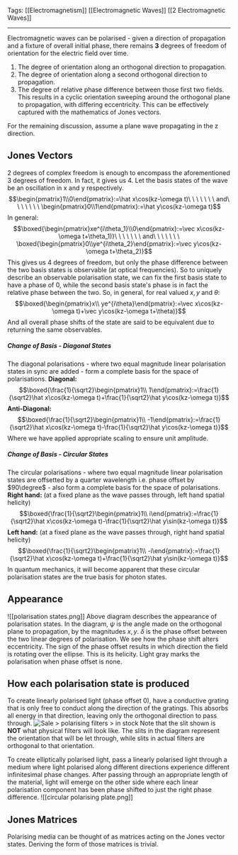 Tags: [[Electromagnetism]] [[Electromagnetic Waves]] [[2 Electromagnetic Waves]]
___
Electromagnetic waves can be polarised - given a direction of propagation and a fixture of overall initial phase, there remains **3** degrees of freedom of orientation for the electric field over time. 
1. The degree of orientation along an orthogonal direction to propagation.
2. The degree of orientation along a second orthogonal direction to propagation.
3. The degree of relative phase difference between those first two fields. This results in a cyclic orientation sweeping around the orthogonal plane to propagation, with differing eccentricity. 
This can be effectively captured with the mathematics of Jones vectors. 

For the remaining discussion, assume a plane wave propagating in the z direction. 
## Jones Vectors
2 degrees of complex freedom is enough to encompass the aforementioned 3 degrees of freedom. In fact, it gives us 4. Let the basis states of the wave be an oscillation in x and y respectively. 
$$\begin{pmatrix}1\\0\end{pmatrix}:=\hat x\cos(kz-\omega t)\ \ \ \ \ \ \ and\ \ \ \ \ \ \ \begin{pmatrix}0\\1\end{pmatrix}:=\hat y\cos(kz-\omega t)$$
In general: 
$$\boxed{\begin{pmatrix}xe^{i\theta_1}\\0\end{pmatrix}:=\vec x\cos(kz-\omega t+\theta_1)}\ \ \ \ \ \ \ and\ \ \ \ \ \ \ \boxed{\begin{pmatrix}0\\ye^{i\theta_2}\end{pmatrix}:=\vec y\cos(kz-\omega t+\theta_2)}$$
This gives us 4 degrees of freedom, but only the phase difference between the two basis states is observable (at optical frequencies). So to uniquely describe an observable polarisation state, we can fix the first basis state to have a phase of 0, while the second basis state's phase is in fact the relative phase between the two. So, in general, for real valued $x, y$ and $\theta$:
$$\boxed{\begin{pmatrix}x\\ ye^{i\theta}\end{pmatrix}:=\vec x\cos(kz-\omega t)+\vec y\cos(kz-\omega t+\theta)}$$
And all overall phase shifts of the state are said to be equivalent due to returning the same observables. 
##### Change of Basis - Diagonal States
The diagonal polarisations - where two equal magnitude linear polarisation states in sync are added - form a complete basis for the space of polarisations. 
**Diagonal:** 
$$\boxed{\frac{1}{\sqrt2}\begin{pmatrix}1\\ 1\end{pmatrix}:=\frac{1}{\sqrt2}\hat x\cos(kz-\omega t)+\frac{1}{\sqrt2}\hat y\cos(kz-\omega t)}$$
**Anti-Diagonal:** 
$$\boxed{\frac{1}{\sqrt2}\begin{pmatrix}1\\ -1\end{pmatrix}:=\frac{1}{\sqrt2}\hat x\cos(kz-\omega t)-\frac{1}{\sqrt2}\hat y\cos(kz-\omega t)}$$
Where we have applied appropriate scaling to ensure unit amplitude. 
##### Change of Basis - Circular States
The circular polarisations - where two equal magnitude linear polarisation states are offsetted by a quarter wavelength i.e. phase offset by $90\degree$ - also form a complete basis for the space of polarisations. 
**Right hand:** (at a fixed plane as the wave passes through, left hand spatial helicity)
$$\boxed{\frac{1}{\sqrt2}\begin{pmatrix}1\\ i\end{pmatrix}:=\frac{1}{\sqrt2}\hat x\cos(kz-\omega t)-\frac{1}{\sqrt2}\hat y\sin(kz-\omega t)}$$
**Left hand:** (at a fixed plane as the wave passes through, right hand spatial helicity)
$$\boxed{\frac{1}{\sqrt2}\begin{pmatrix}1\\ -i\end{pmatrix}:=\frac{1}{\sqrt2}\hat x\cos(kz-\omega t)+\frac{1}{\sqrt2}\hat y\sin(kz-\omega t)}$$
In quantum mechanics, it will become apparent that these circular polarisation states are the true basis for photon states. 
## Appearance
![[polarisation states.png]]
Above diagram describes the appearance of polarisation states. In the diagram, $\psi$ is the angle made on the orthogonal plane to propagation, by the magnitudes $x,y$. $\delta$ is the phase offset between the two linear degrees of polarisation. We see how the phase shift alters eccentricity. The sign of the phase offset results in which direction the field is rotating over the ellipse. This is its helicity. Light gray marks the polarisation when phase offset is none. 
## How each polarisation state is produced
To create linearly polarised light (phase offset 0), have a conductive grating that is only free to conduct along the direction of the gratings. This absorbs all energy in that direction, leaving only the orthogonal direction to pass through. 
![Sale > polarising filters > in stock](https://thecuriousastronomer.files.wordpress.com/2014/07/4.jpg)
Note that the slit shown is **NOT** what physical filters will look like. The slits in the diagram represent the orientation that will be let through, while slits in actual filters are orthogonal to that orientation. 

To create elliptically polarised light, pass a linearly polarised light through a medium where light polarised along different directions experience different infinitesimal phase changes. After passing through an appropriate length of the material, light will emerge on the other side where each linear polarisation component has been phase shifted to just the right phase difference. 
![[circular polarising plate.png]]
## Jones Matrices
Polarising media can be thought of as matrices acting on the Jones vector states. Deriving the form of those matrices is trivial. 